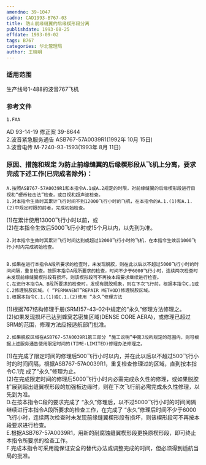 ```yaml
---
amendno: 39-1047  
cadno: CAD1993-B767-03  
title: 防止前缘缝翼的后缘楔形段分离  
publishdate: 1993-08-25  
effdate: 1993-09-02  
tags: B767  
categories: 华北管理局  
author: 王晓明  
---
```

  
### 适用范围  
生产线号1-488的波音767飞机  
  
<!--more-->  
### 参考文件  
    1.FAA  
AD 93-14-19  修正案 39-8644  
    2.波音紧急服务通告 ASB767-57A0039R1(1992年 10月 15日)  
    3.波音电传 M-7240-93-1593(1993年 8月 11日)  
  
### 原因、措施和规定 为防止前缘缝翼的后缘楔形段从飞机上分离，要求完成下述工作(已完成者除外)：  
    A.按照ASB767-57A0039R1和本指令A.1或A.2规定的时限，对前缘缝翼的后缘楔形段进行目视和“硬币轻击法”检查，或目视和超声波检查。  
    1.对本指令生效时其累计飞行时间不到12000飞行小时的飞机，在本指令的A.1.(1)和A.1.(2)中规定时限的前者，完成初始检查。  
(1)在累计使用13000飞行小时以前，或  
(2)在本指令生效后5000飞行小时或15个月以内，以先到为准。  
  
    2.对本指令生效时其累计飞行时间达到或超过12000飞行小时的飞机，在本指令生效后1000飞行小时内完成初始检查。  
  
  
    B.如果在进行本指令A段所要求的检查时，未发现脱胶，则在此以后以不超过5000飞行小时的时间间隔，重复检查。按照本指令A段所要求的检查，时间不少于6000飞行小时，连续两次检查时未发现前缘缝翼楔形段有损坏，则该楔形段可不再按本段要求继续进行检查。  
    C.在进行本指令A、B段所要求的检查时，发现有脱胶现象，则在下次飞行前，根据本指令C.1或C.2修理脱胶区域。( “PERMANENT”REPAIR METHOD)修理脱胶区域。  
    1.根据本指令C.1.(1)或C.1.(2)使用 “永久”修理方法  
(1)根据767结构修理手册(SRM)57-43-02中规定的“永久”修理方法修理之。  
(2)如果发现损坏已达到蜂窝芯密集区域(DENSE CORE AERA)，或修理已超过SRM的范围，修理方法应报适航部门批准。  
  
    2.如果脱胶区域在ASB767-57A0039R1第三部分 “施工说明”中第J段所规定的范围内，则可根据上述服务通告使用限定时间的(TIME-LIMITED)修理办法修理之。  
(1)在完成了限定时间的修理后500飞行小时以内，并在此以后以不超过500飞行小时的时间间隔，根据ASB767-57A0039R1，重复检查修理过的区域，直到按本指令C.1完 成了“永久”修理为止。  
(2)在完成限定时间的修理后5000飞行小时内必需完成永久性的修理，或如果脱胶扩展到超出缝翼楔形段的加强板边缘时，则在下次飞行前必需完成永久性修理，以先到为准。  
    D.在按本指令C段的要求完成了 “永久”修理后，以不过5000飞行小时的时间间隔继续进行本指令A段所要求的检查工作，在完成了 “永久”修理后时间不少于6000飞行小时，连续两次检查时未发现前缘缝翼楔形段有损坏，则该楔形段可不再按本段要求进行检查。  
    E.根据ASB767-57A0039R1，用新的耐腐蚀缝翼楔形段更换原楔形段，即可终止本指令所要求的检查工作。  
    F.完成本指令可采用能保证安全的替代办法或调整完成的时间，但必须得到适航当局的批准。  
  
